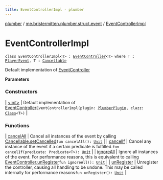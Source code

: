 ```yaml
---
title: EventControllerImpl - plumber
---
```


[plumber](../../index.html) / [me.bristermitten.plumber.struct.event](../index.html) / [EventControllerImpl](./index.html)

# EventControllerImpl

`class EventControllerImpl<T> : `[`EventController`](../-event-controller/index.html)`<T> where T : `[`PlayerEvent`](https://hub.spigotmc.org/javadocs/spigot/org/bukkit/event/player/PlayerEvent.html)`, T : `[`Cancellable`](https://hub.spigotmc.org/javadocs/spigot/org/bukkit/event/Cancellable.html)

Default implementation of [EventController](../-event-controller/index.html)

**Parameters**

### Constructors

| [&lt;init&gt;](-init-.html) | Default implementation of [EventController](../-event-controller/index.html)`EventControllerImpl(plugin: `[`PlumberPlugin`](../../me.bristermitten.plumber/-plumber-plugin/index.html)`, clazz: `[`Class`](https://docs.oracle.com/javase/6/docs/api/java/lang/Class.html)`<T>)` |

### Functions

| [cancelAll](cancel-all.html) | Cancel all instances of the event by calling [Cancellable.setCancelled](https://hub.spigotmc.org/javadocs/spigot/org/bukkit/event/Cancellable.html#setCancelled(boolean))`fun cancelAll(): `[`Unit`](https://kotlinlang.org/api/latest/jvm/stdlib/kotlin/-unit/index.html) |
| [cancelIf](cancel-if.html) | Cancel any instance of the event if a certain predicate is fulfilled.`fun cancelIf(predicate: Predicate<T>): `[`Unit`](https://kotlinlang.org/api/latest/jvm/stdlib/kotlin/-unit/index.html) |
| [ignoreAll](ignore-all.html) | Ignore all instances of the event. For performance reasons, this is equivalent to calling [EventController.unRegister](../-event-controller/un-register.html)`fun ignoreAll(): `[`Unit`](https://kotlinlang.org/api/latest/jvm/stdlib/kotlin/-unit/index.html) |
| [unRegister](un-register.html) | Unregister the controller, causing all handling to be undone. This may be called internally for performance reasons`fun unRegister(): `[`Unit`](https://kotlinlang.org/api/latest/jvm/stdlib/kotlin/-unit/index.html) |

